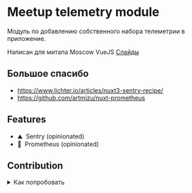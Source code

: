 # Meetup telemetry module

Модуль по добавлению собственного набора телеметрии в приложение.

Написан для митапа Moscow VueJS
[Слайды](https://665082cd6fbd1c339d07dda0--fluffy-crepe-da047e.netlify.app/1)

## Большое спасибо
* https://www.lichter.io/articles/nuxt3-sentry-recipe/
* https://github.com/artmizu/nuxt-prometheus

## Features

<!-- Highlight some of the features your module provide here -->
- ⛰ &nbsp;Sentry (opinionated)
- 🚠 &nbsp;Prometheus (opinionated)

## Contribution

<details>
  <summary>Как попробовать</summary>
  
  ```bash
  # Install dependencies
  npm install
  
  # Generate type stubs
  npm run dev:prepare
  
  # Develop with the playground
  npm run dev
  
  # Build the playground
  npm run dev:build
  
  # Run ESLint
  npm run lint
  
  # Run Vitest
  npm run test
  npm run test:watch
  
  # Release new version
  npm run release
  ```
</details>
